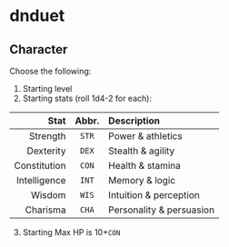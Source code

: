 # dnduet

## Character

Choose the following:

1. Starting level
2. Starting stats (roll 1d4-2 for each):

| Stat | Abbr. | Description |
| ---:|:---:|:--- |
| Strength | `STR` | Power & athletics |
| Dexterity | `DEX` | Stealth & agility |
| Constitution | `CON` | Health & stamina |
| Intelligence | `INT` | Memory & logic |
| Wisdom | `WIS` | Intuition & perception |
| Charisma | `CHA` | Personality & persuasion |

3. Starting Max HP is 10+`CON`
